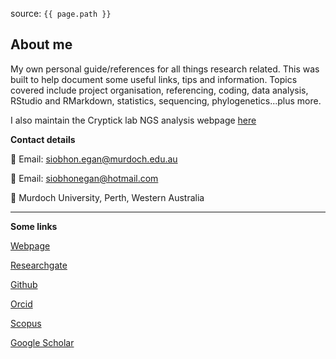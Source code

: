 source: `{{ page.path }}`

## About me

My own personal guide/references for all things research related. This was built to help document some useful links, tips and information. Topics covered include project organisation, referencing, coding, data analysis, RStudio and RMarkdown, statistics, sequencing, phylogenetics...plus more.

I also maintain the Cryptick lab NGS analysis webpage [here](https://cryptick-lab.github.io/NGS-Analysis/_site/index.html) 

**Contact details**

 :email: Email: siobhon.egan@murdoch.edu.au

 :email: Email: siobhonegan@hotmail.com

 :round_pushpin: Murdoch University, Perth, Western Australia


***


**Some links**


<i class="fa fa-bars"></i> 
<i class="fas fa-fish"></i>
<i class="fa fa-home fa-lg"></i> [Webpage](https://siobhonlegan.com)

<i class="fa fa-researchgate fa-lg"></i> [Researchgate](https://www.researchgate.net/profile/Siobhon_Egan)

<i class="fa fa-github fa-lg"></i> [Github](https://github.com/siobhon-egan)

<i class="fa fa-address-card fa-lg"></i> [Orcid](http://orcid.org/0000-0003-4395-4069)

<i class="fa fa-glasses fa-lg"></i> [Scopus](https://www.scopus.com/authid/detail.uri?authorId=57202210372&amp;eid=2-s2.0-85047463715)

<i class="fa fa-google fa-lg"></i> [Google Scholar](https://scholar.google.com/citations?user=BrX5o08AAAAJ&hl=en&oi=ao)
